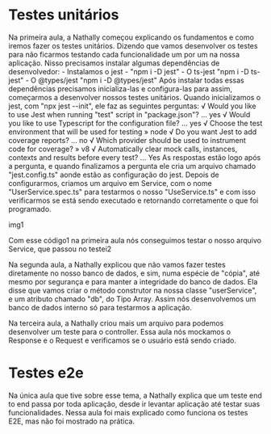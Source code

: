 # Testes unitários

Na primeira aula, a Nathally começou explicando os fundamentos e como iremos fazer os testes unitários. Dizendo que vamos desenvolver os testes para não ficarmos testando cada funcionalidade um por um na nossa aplicação. Nisso precisamos instalar algumas dependências de desenvolvedor:
	- Instalamos o jest - "npm i -D jest"
	- O ts-jest "npm i -D ts-jest"
	- O @types/jest "npm i -D @types/jest"
Após instalar todas essas dependências precisamos inicializa-las e configura-las para assim, começarmos a desenvolver nossos testes unitários.
Quando inicializamos o jest, com "npx jest --init", ele faz as seguintes perguntas:
	√ Would you like to use Jest when running "test" script in "package.json"? ... yes
	√ Would you like to use Typescript for the configuration file? ... yes
	√ Choose the test environment that will be used for testing » node
	√ Do you want Jest to add coverage reports? ... no
	√ Which provider should be used to instrument code for coverage? » v8
	√ Automatically clear mock calls, instances, contexts and results before every test? ... Yes
As respostas estão logo após a pergunta, e quando finalizamos a pergunta ele cria um arquivo chamado "jest.config.ts" aonde estão as configuração do jest.
Depois de configurarmos, criamos um arquivo em Service, com o nome "UserService.spec.ts" para testarmos o nosso "UseService.ts" e com isso verificarmos se está sendo executado e retornando corretamente o que foi programado.

img1

Com esse código1 na primeira aula nós conseguimos testar o nosso arquivo Service, que passou no testei2

Na segunda aula, a Nathally explicou que não vamos fazer testes diretamente no nosso banco de dados, e sim, numa espécie de "cópia", até mesmo por segurança e para manter a integridade do banco de dados. Ela disse que vamos criar o método construtor na nossa classe "userService", e um atributo chamado "db", do Tipo Array.  Assim nós desenvolvemos um banco de dados interno só para testarmos a aplicação.

Na terceira aula, a Nathally criou mais um arquivo para podemos desenvolver um teste para o controller. Essa aula nós mockamos o Response e o Request e verificamos se o usuário está sendo criado.

# Testes e2e

Na única aula que tive sobre esse tema, a Nathally explica que um teste end to end passa por toda aplicação, desde ir levantar aplicação até testar suas funcionalidades. Nessa aula foi mais explicado como funciona os testes E2E, mas não foi mostrado na prática.
